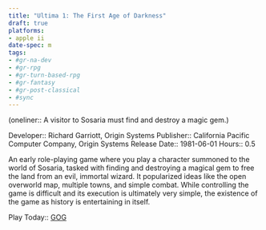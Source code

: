 ```yaml
---
title: "Ultima 1: The First Age of Darkness"
draft: true
platforms:
- apple ii
date-spec: m
tags:
- #gr-na-dev 
- #gr-rpg 
- #gr-turn-based-rpg 
- #gr-fantasy 
- #gr-post-classical 
- #sync
---
```


(oneliner:: A visitor to Sosaria must find and destroy a magic gem.)

Developer:: Richard Garriott, Origin Systems
Publisher:: California Pacific Computer Company, Origin Systems
Release Date:: 1981-06-01
Hours:: 0.5

An early role-playing game where you play a character summoned to the world of Sosaria, tasked with finding and destroying a magical gem to free the land from an evil, immortal wizard. It popularized ideas like the open overworld map, multiple towns, and simple combat. While controlling the game is difficult and its execution is ultimately very simple, the existence of the game as history is entertaining in itself.

Play Today:: [GOG](https://www.gog.com/en/game/ultima_1_2_3)